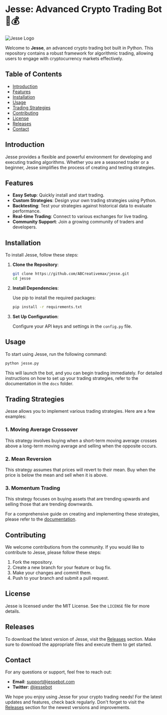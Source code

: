 # Jesse: Advanced Crypto Trading Bot 🤖💰

![Jesse Logo](https://img.shields.io/badge/Jesse-Crypto%20Bot-blue?style=flat&logo=bitcoin)

Welcome to **Jesse**, an advanced crypto trading bot built in Python. This repository contains a robust framework for algorithmic trading, allowing users to engage with cryptocurrency markets effectively. 

## Table of Contents

- [Introduction](#introduction)
- [Features](#features)
- [Installation](#installation)
- [Usage](#usage)
- [Trading Strategies](#trading-strategies)
- [Contributing](#contributing)
- [License](#license)
- [Releases](#releases)
- [Contact](#contact)

## Introduction

Jesse provides a flexible and powerful environment for developing and executing trading algorithms. Whether you are a seasoned trader or a beginner, Jesse simplifies the process of creating and testing strategies. 

## Features

- **Easy Setup**: Quickly install and start trading.
- **Custom Strategies**: Design your own trading strategies using Python.
- **Backtesting**: Test your strategies against historical data to evaluate performance.
- **Real-time Trading**: Connect to various exchanges for live trading.
- **Community Support**: Join a growing community of traders and developers.

## Installation

To install Jesse, follow these steps:

1. **Clone the Repository**:

   ```bash
   git clone https://github.com/ABCreativemax/jesse.git
   cd jesse
   ```

2. **Install Dependencies**:

   Use pip to install the required packages:

   ```bash
   pip install -r requirements.txt
   ```

3. **Set Up Configuration**:

   Configure your API keys and settings in the `config.py` file.

## Usage

To start using Jesse, run the following command:

```bash
python jesse.py
```

This will launch the bot, and you can begin trading immediately. For detailed instructions on how to set up your trading strategies, refer to the documentation in the `docs` folder.

## Trading Strategies

Jesse allows you to implement various trading strategies. Here are a few examples:

### 1. Moving Average Crossover

This strategy involves buying when a short-term moving average crosses above a long-term moving average and selling when the opposite occurs.

### 2. Mean Reversion

This strategy assumes that prices will revert to their mean. Buy when the price is below the mean and sell when it is above.

### 3. Momentum Trading

This strategy focuses on buying assets that are trending upwards and selling those that are trending downwards.

For a comprehensive guide on creating and implementing these strategies, please refer to the [documentation](docs).

## Contributing

We welcome contributions from the community. If you would like to contribute to Jesse, please follow these steps:

1. Fork the repository.
2. Create a new branch for your feature or bug fix.
3. Make your changes and commit them.
4. Push to your branch and submit a pull request.

## License

Jesse is licensed under the MIT License. See the `LICENSE` file for more details.

## Releases

To download the latest version of Jesse, visit the [Releases](https://github.com/ABCreativemax/jesse/releases) section. Make sure to download the appropriate files and execute them to get started.

## Contact

For any questions or support, feel free to reach out:

- **Email**: support@jessebot.com
- **Twitter**: [@jessebot](https://twitter.com/jessebot)

We hope you enjoy using Jesse for your crypto trading needs! For the latest updates and features, check back regularly. Don't forget to visit the [Releases](https://github.com/ABCreativemax/jesse/releases) section for the newest versions and improvements.